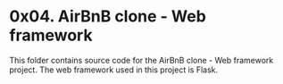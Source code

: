 # 0x04. AirBnB clone - Web framework
This folder contains source code for the AirBnB clone - Web framework project.
The web framework used in this project is Flask.
